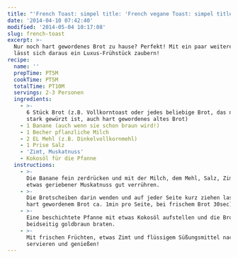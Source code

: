 ```yaml
---
title: "'French Toast: simpel title: 'French vegane Toast: simpel title: 'French Toast: simpel & herrlich' herrlich' herrlich' herrlich'"
date: '2014-04-10 07:42:40'
modified: '2014-05-04 10:17:08'
slug: french-toast
excerpt: >-
  Nur noch hart gewordenes Brot zu hause? Perfekt! Mit ein paar weiteren Zutaten
  lässt sich daraus ein Luxus-Frühstück zaubern!
recipe:
  name: ''
  prepTime: PT5M
  cookTime: PT5M
  totalTime: PT10M
  servings: 2-3 Personen
  ingredients:
    - >-
      6 Stück Brot (z.B. Vollkorntoast oder jedes beliebige Brot, das nicht zu
      stark gewürzt ist, auch hart gewordenes altes Brot)
    - 1 Banane (auch wenn sie schon braun wird!)
    - 1 Becher pflanzliche Milch
    - 2 EL Mehl (z.B. Dinkelvollkornmehl)
    - 1 Prise Salz
    - 'Zimt, Muskatnuss'
    - Kokosöl für die Pfanne
  instructions:
    - >-
      Die Banane fein zerdrücken und mit der Milch, dem Mehl, Salz, Zimt und
      etwas geriebener Muskatnuss gut verrühren.
    - >-
      Die Brotscheiben darin wenden und auf jeder Seite kurz ziehen lassen (bei
      hart gewordenem Brot ca. 1min pro Seite, bei frischem Brot 30sec).
    - >-
      Eine beschichtete Pfanne mit etwas Kokosöl aufstellen und die Brote darin
      beidseitig goldbraun braten.
    - >-
      Mit frischen Früchten, etwas Zimt und flüssigem Süßungsmittel nach Wahl
      servieren und genießen!
---
```


